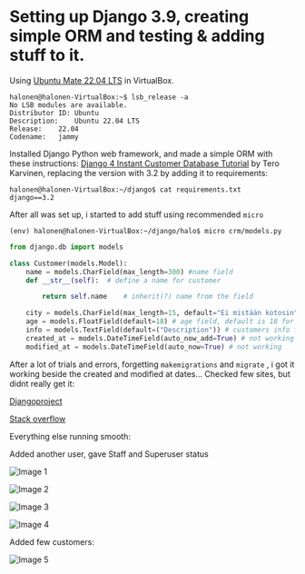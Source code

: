 # Setting up Django 3.9, creating simple ORM and testing & adding stuff to it.
Using [Ubuntu Mate 22.04 LTS](https://ubuntu-mate.org/download/amd64/) in VirtualBox.
```
halonen@halonen-VirtualBox:~$ lsb_release -a
No LSB modules are available.
Distributor ID:	Ubuntu
Description:	Ubuntu 22.04 LTS
Release:	22.04
Codename:	jammy
```
Installed Django Python web framework, and made a simple ORM with these instructions:
[Django 4 Instant Customer Database Tutorial](https://terokarvinen.com/2022/django-instant-crm-tutorial/) by Tero Karvinen, replacing the version with 3.2 by adding it to requirements:
```
halonen@halonen-VirtualBox:~/django$ cat requirements.txt
django==3.2
```
After all was set up, i started to add stuff using recommended `micro`

```
(env) halonen@halonen-VirtualBox:~/django/halo$ micro crm/models.py
```
```python
from django.db import models

class Customer(models.Model):
    name = models.CharField(max_length=300) #name field
    def __str__(self):	# define a name for customer

        return self.name	# inherit(?) name from the field

    city = models.CharField(max_length=15, default="Ei mistään kotosin") # city field  
    age = models.FloatField(default=18) # age field, default is 18 for newly added customer
    info = models.TextField(default=("Description")) # customers info field
    created_at = models.DateTimeField(auto_now_add=True) # not working
    modified_at = models.DateTimeField(auto_now=True) # not working
```
After a lot of trials and errors, forgetting `makemigrations` and `migrate` , i got it working beside the created and modified at dates...
Checked few sites, but didnt really get it:

[Djangoproject](https://docs.djangoproject.com/en/4.0/topics/db/examples/many_to_one/)

[Stack overflow](https://stackoverflow.com/questions/56310322/django-datetimefield-with-auto-now-add-asks-for-default) 


Everything else running smooth:

Added another user, gave Staff and Superuser status

![Image 1](/img/add_user.png)

![Image 2](/img/added_user.png)

![Image 3](/img/give_rights.png)

![Image 4](/img/loggable_admins.png)

Added few customers:

![Image 5](/img/customers.png)




